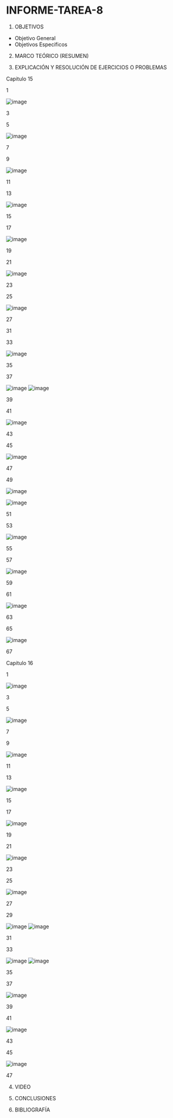 # INFORME-TAREA-8

1. OBJETIVOS
 - Objetivo General 
 - Objetivos Especificos 

2. MARCO TEÓRICO (RESUMEN)


3. EXPLICACIÓN Y RESOLUCIÓN DE EJERCICIOS O PROBLEMAS

Capitulo 15

1

![image](https://user-images.githubusercontent.com/93899720/154986634-4a2dc7e8-1218-4875-9caf-fc87a7922ceb.png)

3

5

![image](https://user-images.githubusercontent.com/93899720/154986669-3248bfb9-830a-4864-b47f-73f32cdd3162.png)

7

9

![image](https://user-images.githubusercontent.com/93899720/154986727-20c5baf2-6948-418d-a7c8-62d2219b6d50.png)

11

13

![image](https://user-images.githubusercontent.com/93899720/154986836-4eaaede6-bf45-4c70-9224-488961dfa935.png)

15



17

![image](https://user-images.githubusercontent.com/93899720/154986949-3d0a2ace-b1b2-46e7-88e4-72cc19097510.png)

19


21

![image](https://user-images.githubusercontent.com/93899720/154986990-1eb59c20-52e2-4cd7-b94c-0802ca343ce0.png)

23

25

![image](https://user-images.githubusercontent.com/93899720/154987024-8d27d632-ea25-4e6d-a268-18e0b781373f.png)

27


31

33

![image](https://user-images.githubusercontent.com/93899720/154987112-ba0d4cda-266b-4005-bb6c-40a6b0ceba0b.png)

35

37

![image](https://user-images.githubusercontent.com/93899720/154987160-c88db14a-707d-4339-bb0d-dba85b40b99c.png)
![image](https://user-images.githubusercontent.com/93899720/154987206-dc980a49-2e46-4d9a-9b24-f4781fd3f61a.png)

39

41

![image](https://user-images.githubusercontent.com/93899720/154987292-a6812f94-8c5a-4289-bb23-33137a14fe7f.png)

43

45

![image](https://user-images.githubusercontent.com/93899720/155037496-12203e26-09fb-4f01-8087-e950197575dd.png)

47

49

![image](https://user-images.githubusercontent.com/93899720/155037533-253317d5-0b00-45f4-86f0-5f902f9f89f4.png)

![image](https://user-images.githubusercontent.com/93899720/155037569-5323b099-960a-4c5e-bdfc-ab23556b5efb.png)


51

53

![image](https://user-images.githubusercontent.com/93899720/155037617-b0afab8a-6ea5-41eb-b33b-ee7cd9c65f4c.png)

55

57

![image](https://user-images.githubusercontent.com/93899720/155037635-5ece40be-7ee1-40db-9f63-1e6066d1050c.png)

59

61

![image](https://user-images.githubusercontent.com/93899720/155037678-3a865321-9b34-44d2-a696-5cf6845c1dc7.png)

63

65

![image](https://user-images.githubusercontent.com/93899720/155040351-0dc69a1b-fac5-4c53-b8dd-4dc30aafa69b.png)

67


Capitulo 16 

1

![image](https://user-images.githubusercontent.com/93899720/155043794-20a1bf84-b3df-4402-af20-bd4d6c6f3eb1.png)

3

5

![image](https://user-images.githubusercontent.com/93899720/155043812-e3e79a9f-d7fa-4095-a6ab-b95683438662.png)

7

9

![image](https://user-images.githubusercontent.com/93899720/155043836-16ba9eca-8ac4-4fad-a9ba-4f531e93550e.png)

11

13

![image](https://user-images.githubusercontent.com/93899720/155043855-830ce108-9eb7-47df-a48d-1287300fa5e7.png)

15

17

![image](https://user-images.githubusercontent.com/93899720/155043901-f44a078d-43f0-4c4e-8aed-87503a81ad54.png)

19

21

![image](https://user-images.githubusercontent.com/93899720/155043918-2f004888-25fc-49a6-9926-b47ab14c44eb.png)

23

25

![image](https://user-images.githubusercontent.com/93899720/154987378-fc4d71fa-446a-4725-ab6e-b3e1dc760b8d.png)

27

29

![image](https://user-images.githubusercontent.com/93899720/154987463-50357012-58d5-413c-a70c-752e1df004ed.png)
![image](https://user-images.githubusercontent.com/93899720/154987534-42c56e9b-4ff9-49a0-870c-9dbdd36bcfde.png)

31

33

![image](https://user-images.githubusercontent.com/93899720/154987596-e532d21d-4859-44f9-9696-b65dbe05f8ce.png)
![image](https://user-images.githubusercontent.com/93899720/154987637-c190c21c-ba95-4a7a-a180-9f739671f809.png)

35

37

![image](https://user-images.githubusercontent.com/93899720/154987677-0ac0e86e-f175-4579-95ad-616fc10eebad.png)

39

41

![image](https://user-images.githubusercontent.com/93899720/154987737-0148835f-7227-4e31-b1f3-f6f6f2efaf2e.png)

43

45

![image](https://user-images.githubusercontent.com/93899720/154987879-a1c9c04a-fdd6-44dd-9ba7-f241f37e90d0.png)

47


4. VIDEO


5. CONCLUSIONES


6. BIBLIOGRAFÍA


